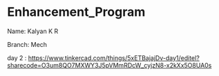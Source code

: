# Enhancement_Program
Name: Kalyan K R

Branch: Mech

day 2 : https://www.tinkercad.com/things/5xETBajajDv-day1/editel?sharecode=O3um8QO7MXWY3J5pVMmRDcW_cyjzN8-x2kXx5O8UA0s


